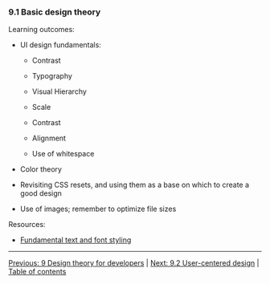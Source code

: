 ### 9.1 Basic design theory

Learning outcomes:

- UI design fundamentals:

  - Contrast

  - Typography

  - Visual Hierarchy

  - Scale

  - Contrast

  - Alignment

  - Use of whitespace

- Color theory

- Revisiting CSS resets, and using them as a base on which to create a good design

- Use of images; remember to optimize file sizes

Resources:

- [Fundamental text and font styling](https://developer.mozilla.org/docs/Learn/CSS/Styling_text/Fundamentals)

---

[Previous: 9 Design theory for developers](/curriculum/2-core/4-best-practices-and-essential-tooling/9-0-design-theory-for-developers.md) | [Next: 9.2 User-centered design](/curriculum/2-core/4-best-practices-and-essential-tooling/9-2-user-centered-design.md) | [Table of contents](/TOC.md)
